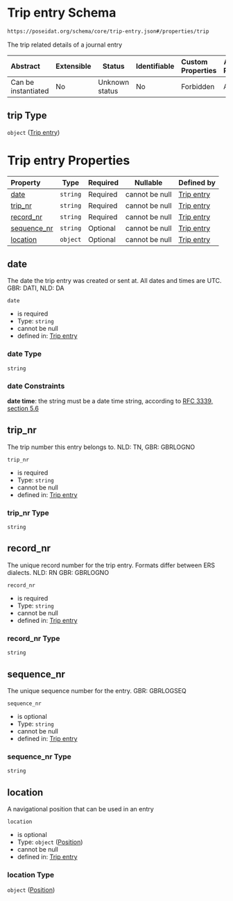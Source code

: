 # Trip entry Schema

```txt
https://poseidat.org/schema/core/trip-entry.json#/properties/trip
```

The trip related details of a journal entry


| Abstract            | Extensible | Status         | Identifiable | Custom Properties | Additional Properties | Access Restrictions | Defined In                                                          |
| :------------------ | ---------- | -------------- | ------------ | :---------------- | --------------------- | ------------------- | ------------------------------------------------------------------- |
| Can be instantiated | No         | Unknown status | No           | Forbidden         | Allowed               | none                | [arrival.json\*](schemas/entry/arrival.json "open original schema") |

## trip Type

`object` ([Trip entry](arrival-properties-trip-entry.md))

# Trip entry Properties

| Property                    | Type     | Required | Nullable       | Defined by                                                                                                                             |
| :-------------------------- | -------- | -------- | -------------- | :------------------------------------------------------------------------------------------------------------------------------------- |
| [date](#date)               | `string` | Required | cannot be null | [Trip entry](trip-entry-properties-date.md "https&#x3A;//poseidat.org/schema/core/trip-entry.json#/properties/date")                   |
| [trip_nr](#trip_nr)         | `string` | Required | cannot be null | [Trip entry](trip-entry-properties-trip_nr.md "https&#x3A;//poseidat.org/schema/core/trip-entry.json#/properties/trip_nr")             |
| [record_nr](#record_nr)     | `string` | Required | cannot be null | [Trip entry](trip-entry-properties-record_nr.md "https&#x3A;//poseidat.org/schema/core/trip-entry.json#/properties/record_nr")         |
| [sequence_nr](#sequence_nr) | `string` | Optional | cannot be null | [Trip entry](trip-entry-properties-sequence_nr.md "https&#x3A;//poseidat.org/schema/core/trip-entry.json#/properties/sequence_nr")     |
| [location](#location)       | `object` | Optional | cannot be null | [Trip entry](trip-entry-properties-position.md "https&#x3A;//poseidat.org/schema/core/measurement/position.json#/properties/location") |

## date

The date the trip entry was created or sent at. All dates and times are UTC. GBR: DATI, NLD: DA


`date`

-   is required
-   Type: `string`
-   cannot be null
-   defined in: [Trip entry](trip-entry-properties-date.md "https&#x3A;//poseidat.org/schema/core/trip-entry.json#/properties/date")

### date Type

`string`

### date Constraints

**date time**: the string must be a date time string, according to [RFC 3339, section 5.6](https://tools.ietf.org/html/rfc3339 "check the specification")

## trip_nr

The trip number this entry belongs to. NLD: TN, GBR: GBRLOGNO


`trip_nr`

-   is required
-   Type: `string`
-   cannot be null
-   defined in: [Trip entry](trip-entry-properties-trip_nr.md "https&#x3A;//poseidat.org/schema/core/trip-entry.json#/properties/trip_nr")

### trip_nr Type

`string`

## record_nr

The unique record number for the trip entry. Formats differ between ERS dialects. NLD: RN GBR: GBRLOGNO


`record_nr`

-   is required
-   Type: `string`
-   cannot be null
-   defined in: [Trip entry](trip-entry-properties-record_nr.md "https&#x3A;//poseidat.org/schema/core/trip-entry.json#/properties/record_nr")

### record_nr Type

`string`

## sequence_nr

The unique sequence number for the  entry. GBR: GBRLOGSEQ


`sequence_nr`

-   is optional
-   Type: `string`
-   cannot be null
-   defined in: [Trip entry](trip-entry-properties-sequence_nr.md "https&#x3A;//poseidat.org/schema/core/trip-entry.json#/properties/sequence_nr")

### sequence_nr Type

`string`

## location

A navigational position that can be used in an entry


`location`

-   is optional
-   Type: `object` ([Position](trip-entry-properties-position.md))
-   cannot be null
-   defined in: [Trip entry](trip-entry-properties-position.md "https&#x3A;//poseidat.org/schema/core/measurement/position.json#/properties/location")

### location Type

`object` ([Position](trip-entry-properties-position.md))
